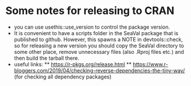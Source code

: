 # Some notes for releasing to CRAN

* you can use usethis::use_version to control the package version.
* It is convenient to have a scripts folder in the SeaVal package that is published to github.
However, this spawns a NOTE in devtools::check, so for releasing a new version you should copy the SeaVal directory to some other place, remove unnecessary files (also .Rproj files etc.) and then build the tarball there.
* useful links:
** https://r-pkgs.org/release.html
** https://www.r-bloggers.com/2019/04/checking-reverse-dependencies-the-tiny-way/ (for checking all dependency packages)
